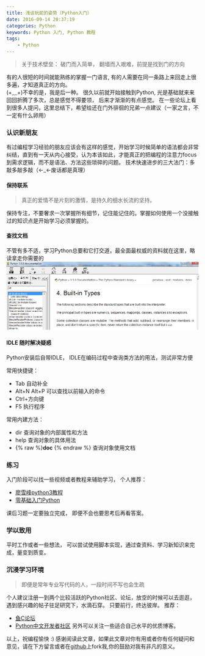 ```yaml
---
title: 浅谈玩蛇的姿势（Python入门）
date: 2016-09-14 20:37:19
categories: Python
keywords: Python 入门, Python 教程
tags:
	- Python
---
```


> 关于技术壁垒： 破门而入简单， 翻墙而入艰难，前提是找到门的方向

有的人很短的时间就能熟练的掌握一门语言, 有的人需要在同一条路上来回走上很多遍，才知道真正的方向。   
(+﹏+)不幸的是，我是后一种。 很久以前就开始接触到Python, 光是基础就来来回回折腾了多次，总是感觉不得要领， 后来才渐渐的有点感觉。 在一些论坛上看到很多人提问，这里总结下，希望给还在门外徘徊的兄弟一点建议（一家之言，不一定有什么卵用）
<!--more-->
### 认识新朋友
有过编程学习经验的朋友应该会有这样的感觉，开始学习时候简单的语法都会非常纠结，直到有一天从内心接受，认为本该如此，才能真正的把编程的注意力focus到需求逻辑，而不是语法、方法这些琐碎的问题。
技术快速进步的三大法门：多敲多敲多敲（<-_<-废话都是真理）
#### 保持联系
> 真正的爱情不是片刻的激情，是持久的细水长流的坚持。

保持专注，不要奢求一次掌握所有细节，记住能记住的。掌握如何使用一个没接触过的知识点是开始学习必须掌握的。
#### 查找文档

不管有多不适，学习Python总要和它打交道，最全面最权威的资料就在这里，略读拿走你需要的
![doc](waytopython/pdoc.png)

#### IDLE 随时解决疑惑
Python安装后自带IDLE， IDLE在编码过程中查询类方法的用法，测试非常方便

常用快捷键：
- Tab 自动补全
- Alt+N Alt+P 可以查找以前输入的命令
- Ctrl+方向键
- F5 执行程序

常用内建方法：
- dir 查询对象的内部属性和方法
- help 查询对象的具体用法
- {% raw %}__doc__ {% endraw %} 查询对象使用文档

### 练习
入门阶段可以找一些视频或者教程来辅助学习， 个人推荐：
- [廖雪峰python3教程](http://www.liaoxuefeng.com/wiki/0014316089557264a6b348958f449949df42a6d3a2e542c000/)
- [零基础入门Python](http://bbs.fishc.com/forum-243-1.html)

课后习题一定要独立完成， 即便不会也要思考后再看答案。

### 学以致用
平时工作或者一些想法， 可以尝试使用脚本实现，通过查资料、学习新知识来完成，量变到质变。

### 沉浸学习环境
> 即便是常年专业写代码的人，一段时间不写也会生疏

个人建议注册一到两个比较活跃的Python社区、论坛，放空的时候可以去逛逛，遇到感兴趣的帖子驻足研究下，水滴石穿。
只要前行，终达彼岸。
推荐：
- [鱼C论坛](http://bbs.fishc.com/forum.php)
- [Python中文开发者社区](http://www.pythontab.com/)
另外可以关注一些适合自己水平的优质博客。

以上，祝编程愉快 :)
感谢阅读此文章，如果此文章对你有用或者你有任何疑问和意见，请在下方留言或者在[github](https://github.com/zyongjun)上fork我,你的鼓励对我有非凡的意义。
